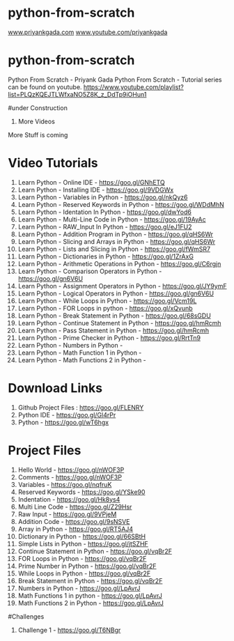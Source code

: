 # python-from-scratch
www.priyankgada.com
 www.youtube.com/priyankgada

# python-from-scratch

Python From Scratch - Priyank Gada
Python From Scratch - Tutorial series can be found on youtube.
https://www.youtube.com/playlist?list=PLQzKQEJTLWfxaNO5Z8K_z_DdTp9iOHun1

#under Construction

1. More Videos

More Stuff is coming

# Video Tutorials

1. Learn Python - Online IDE - https://goo.gl/GNhETQ
2. Learn Python - Installing IDE - https://goo.gl/9VDGWx
3. Learn Python - Variables in Python - https://goo.gl/nkQyz6
4. Learn Python - Reserved Keywords in Python - https://goo.gl/WDdMhN
5. Learn Python - Identation In Python - https://goo.gl/dwYod6
6. Learn Python - Multi-Line Code in Python - https://goo.gl/19AyAc
7. Learn Python - RAW_Input In Python - https://goo.gl/eJ1FU2
8. Learn Python - Addition Program in Python - https://goo.gl/qHS6Wr
9. Learn Python - Slicing and Arrays in Python - https://goo.gl/qHS6Wr
10. Learn Python - Lists and Slicing in Python - https://goo.gl/fWmSR7
11. Learn Python - Dictionaries in Python - https://goo.gl/1ZrAxG
12. Learn Python - Arithmetic Operations in Python - https://goo.gl/C6rgjn
13. Learn Python - Comparison Operators in Python - https://goo.gl/gn6V6U
14. Learn Python - Assignment Operators in Python - https://goo.gl/JY9ymF
15. Learn Python - Logical Operators in Python - https://goo.gl/gn6V6U
16. Learn Python - While Loops in Python - https://goo.gl/Vcm19L
17. Learn Python - FOR Loops in python - https://goo.gl/xQvunb
18. Learn Python - Break Statement in Python - https://goo.gl/68sGDU
19. Learn Python - Continue Statement in Python - https://goo.gl/hmRcmh
20. Learn Python - Pass Statement in Python - https://goo.gl/hmRcmh
21. Learn Python - Prime Checker in Python - https://goo.gl/RrtTn9
22. Learn Python - Numbers in Python - 
23. Learn Python - Math Function 1 in Python - 
24. Learn Python - Math Functions 2 in Python - 

# Download Links

1. Github Project Files : https://goo.gl/FLENRY
2. Python IDE - https://goo.gl/Gl4rPr
3. Python - https://goo.gl/wT6hgx

# Project Files

1. Hello World - https://goo.gl/nWOF3P
2. Comments - https://goo.gl/nWOF3P
3. Variables - https://goo.gl/nqfruK
4. Reserved Keywords - https://goo.gl/YSke90
5. Indentation - https://goo.gl/Hk8ys4
6. Multi Line Code - https://goo.gl/Z29Hsr
7. Raw Input - https://goo.gl/9VPjeM
8. Addition Code - https://goo.gl/9sNSVE
9. Array in Python - https://goo.gl/RT5AJ4
10. Dictionary in Python - https://goo.gl/66SBtH
11. Simple Lists in Python - https://goo.gl/jtSZHF
12. Continue Statement in Python - https://goo.gl/vqBr2F
13. FOR Loops in Python - https://goo.gl/vqBr2F
14. Prime Number in Python - https://goo.gl/vqBr2F
15. While Loops in Python - https://goo.gl/vqBr2F
16. Break Statement in Python - https://goo.gl/vqBr2F
17. Numbers in Python - https://goo.gl/LpAvrJ
18. Math Functions 1 in python - https://goo.gl/LpAvrJ
19. Math Functions 2 in Python - https://goo.gl/LpAvrJ


#Challenges

1. Challenge 1 - https://goo.gl/T6NBgr
